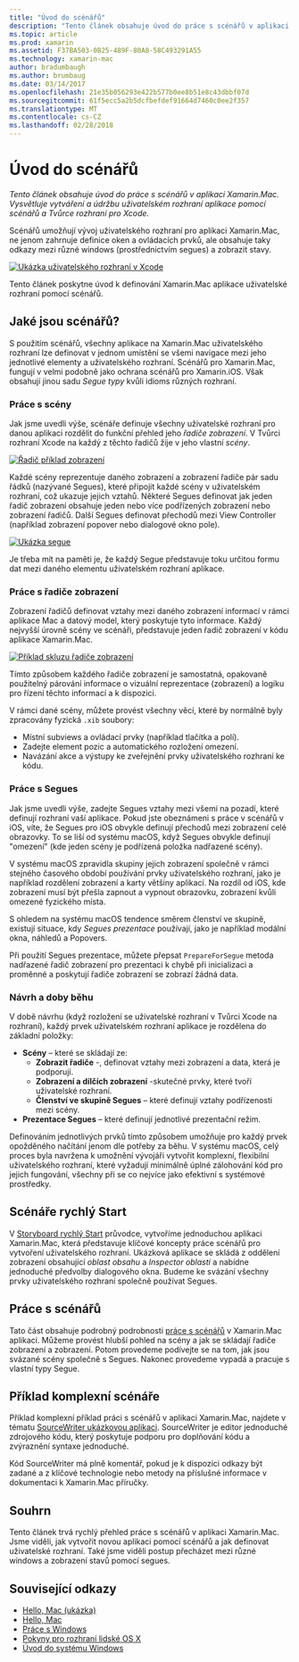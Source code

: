 ```yaml
---
title: "Úvod do scénářů"
description: "Tento článek obsahuje úvod do práce s scénářů v aplikaci Xamarin.Mac. Vysvětluje vytváření a údržbu uživatelském rozhraní aplikace pomocí scénářů a Tvůrce rozhraní pro Xcode."
ms.topic: article
ms.prod: xamarin
ms.assetid: F37BA503-0B25-489F-80A8-58C493291A55
ms.technology: xamarin-mac
author: bradumbaugh
ms.author: brumbaug
ms.date: 03/14/2017
ms.openlocfilehash: 21e35b056293e422b577b0ee8b51e8c43dbbf07d
ms.sourcegitcommit: 61f5ecc5a2b5dcfbefdef91664d7460c0ee2f357
ms.translationtype: MT
ms.contentlocale: cs-CZ
ms.lasthandoff: 02/28/2018
---
```

# <a name="introduction-to-storyboards"></a>Úvod do scénářů

_Tento článek obsahuje úvod do práce s scénářů v aplikaci Xamarin.Mac. Vysvětluje vytváření a údržbu uživatelském rozhraní aplikace pomocí scénářů a Tvůrce rozhraní pro Xcode._

Scénářů umožňují vývoj uživatelského rozhraní pro aplikaci Xamarin.Mac, ne jenom zahrnuje definice oken a ovládacích prvků, ale obsahuje taky odkazy mezi různé windows (prostřednictvím segues) a zobrazit stavy.

[ ![](images/intro01.png "Ukázka uživatelského rozhraní v Xcode")](images/intro01.png)

Tento článek poskytne úvod k definování Xamarin.Mac aplikace uživatelské rozhraní pomocí scénářů.

<a name="What-are-Storyboards" />

## <a name="what-are-storyboards"></a>Jaké jsou scénářů?

S použitím scénářů, všechny aplikace na Xamarin.Mac uživatelského rozhraní lze definovat v jednom umístění se všemi navigace mezi jeho jednotlivé elementy a uživatelského rozhraní. Scénářů pro Xamarin.Mac, fungují v velmi podobně jako ochrana scénářů pro Xamarin.iOS. Však obsahují jinou sadu _Segue typy_ kvůli idioms různých rozhraní.

<a name="Working-with-Scenes" />

### <a name="working-with-scenes"></a>Práce s scény

Jak jsme uvedli výše, scénáře definuje všechny uživatelské rozhraní pro danou aplikaci rozdělit do funkční přehled jeho _řadiče zobrazení_. V Tvůrci rozhraní Xcode na každý z těchto řadičů žije v jeho vlastní _scény_.

[ ![](images/intro02.png "Řadič příklad zobrazení")](images/intro02.png)

Každé scény reprezentuje daného zobrazení a zobrazení řadiče pár sadu řádků (nazývané Segues), které připojit každé scény v uživatelském rozhraní, což ukazuje jejich vztahů. Některé Segues definovat jak jeden řadič zobrazení obsahuje jeden nebo více podřízených zobrazení nebo zobrazení řadičů. Další Segues definovat přechodů mezi View Controller (například zobrazení popover nebo dialogové okno pole). 

[ ![](images/intro03.png "Ukázka segue")](images/intro03.png)

Je třeba mít na paměti je, že každý Segue představuje toku určitou formu dat mezi daného elementu uživatelském rozhraní aplikace.

<a name="Working-with-View-Controllers" />

### <a name="working-with-view-controllers"></a>Práce s řadiče zobrazení

Zobrazení řadičů definovat vztahy mezi daného zobrazení informací v rámci aplikace Mac a datový model, který poskytuje tyto informace. Každý nejvyšší úrovně scény ve scénáři, představuje jeden řadič zobrazení v kódu aplikace Xamarin.Mac.

[ ![](images/intro04.png "Příklad skluzu řadiče zobrazení")](images/intro04.png)

Tímto způsobem každého řadiče zobrazení je samostatná, opakovaně použitelný párování informace o vizuální reprezentace (zobrazení) a logiku pro řízení těchto informací a k dispozici.

V rámci dané scény, můžete provést všechny věcí, které by normálně byly zpracovány fyzická `.xib` soubory: 

 - Místní subviews a ovládací prvky (například tlačítka a polí).
 - Zadejte element pozic a automatického rozložení omezení.
 - Navázání akce a výstupy ke zveřejnění prvky uživatelského rozhraní ke kódu.

<a name="Working-with-Segues" />

### <a name="working-with-segues"></a>Práce s Segues

Jak jsme uvedli výše, zadejte Segues vztahy mezi všemi na pozadí, které definují rozhraní vaší aplikace. Pokud jste obeznámeni s práce v scénářů v iOS, víte, že Segues pro iOS obvykle definují přechodů mezi zobrazení celé obrazovky. To se liší od systému macOS, když Segues obvykle definují "omezení" (kde jeden scény je podřízená položka nadřazené scény).

V systému macOS zpravidla skupiny jejich zobrazení společně v rámci stejného časového období používání prvky uživatelského rozhraní, jako je například rozdělení zobrazení a karty většiny aplikací. Na rozdíl od iOS, kde zobrazení musí být přešla zapnout a vypnout obrazovku, zobrazení kvůli omezené fyzického místa.

S ohledem na systému macOS tendence směrem členství ve skupině, existují situace, kdy _Segues prezentace_ používají, jako je například modální okna, náhledů a Popovers.

Při použití Segues prezentace, můžete přepsat `PrepareForSegue` metoda nadřazené řadič zobrazení pro prezentaci k chybě při inicializaci a proměnné a poskytují řadiče zobrazení se zobrazí žádná data.

<a name="Design-and-Run-Times" />

### <a name="design-and-run-times"></a>Návrh a doby běhu

V době návrhu (když rozložení se uživatelské rozhraní v Tvůrci Xcode na rozhraní), každý prvek uživatelském rozhraní aplikace je rozdělena do základní položky:

- **Scény** – které se skládají ze:
    - **Zobrazit řadiče** -, definovat vztahy mezi zobrazení a data, která je podporují.
    - **Zobrazení a dílčích zobrazení** -skutečné prvky, které tvoří uživatelské rozhraní.
    - **Členství ve skupině Segues** – které definují vztahy podřízenosti mezi scény.
- **Prezentace Segues** – které definují jednotlivé prezentační režim. 

Definováním jednotlivých prvků tímto způsobem umožňuje pro každý prvek opožděného načítání jenom dle potřeby za běhu. V systému macOS, celý proces byla navržena k umožnění vývojáři vytvořit komplexní, flexibilní uživatelského rozhraní, které vyžadují minimálně úplné zálohování kód pro jejich fungování, všechny při se co nejvíce jako efektivní s systémové prostředky.

<a name="Storyboard-Quick-Start" />

## <a name="storyboard-quick-start"></a>Scénáře rychlý Start

V [Storyboard rychlý Start](~/mac/platform/storyboards/quickstart.md) průvodce, vytvoříme jednoduchou aplikaci Xamarin.Mac, která představuje klíčové koncepty práce scénářů pro vytvoření uživatelského rozhraní. Ukázková aplikace se skládá z oddělení zobrazení obsahující _oblast obsahu_ a _Inspector oblasti_ a nabídne jednoduché předvolby dialogového okna. Budeme ke svázání všechny prvky uživatelského rozhraní společně používat Segues.

<a name="Working-with-Storyboards" />

## <a name="working-with-storyboards"></a>Práce s scénářů

Tato část obsahuje podrobný podrobnosti [práce s scénářů](~/mac/platform/storyboards/indepth.md) v Xamarin.Mac aplikaci. Můžeme provést hlubší pohled na scény a jak se skládají řadiče zobrazení a zobrazení. Potom provedeme podívejte se na tom, jak jsou svázané scény společně s Segues. Nakonec provedeme vypadá a pracuje s vlastní typy Segue. 

<a name="Complex-Storyboard-Example" />

## <a name="complex-storyboard-example"></a>Příklad komplexní scénáře

Příklad komplexní příklad práci s scénářů v aplikaci Xamarin.Mac, najdete v tématu [SourceWriter ukázkovou aplikaci](https://developer.xamarin.com/samples/mac/SourceWriter/). SourceWriter je editor jednoduché zdrojového kódu, který poskytuje podporu pro doplňování kódu a zvýraznění syntaxe jednoduché.

Kód SourceWriter má plně komentář, pokud je k dispozici odkazy být zadané a z klíčové technologie nebo metody na příslušné informace v dokumentaci k Xamarin.Mac příručky.

<a name="Summary" />

## <a name="summary"></a>Souhrn

Tento článek trvá rychlý přehled práce s scénářů v aplikaci Xamarin.Mac. Jsme viděli, jak vytvořit novou aplikaci pomocí scénářů a jak definovat uživatelské rozhraní. Také jsme viděli postup přecházet mezi různé windows a zobrazení stavů pomocí segues.


## <a name="related-links"></a>Související odkazy

- [Hello, Mac (ukázka)](https://developer.xamarin.com/samples/mac/Hello_Mac/)
- [Hello, Mac](~/mac/get-started/hello-mac.md)
- [Práce s Windows](~/mac/user-interface/window.md)
- [Pokyny pro rozhraní lidské OS X](https://developer.apple.com/library/mac/documentation/UserExperience/Conceptual/OSXHIGuidelines/)
- [Úvod do systému Windows](https://developer.apple.com/library/mac/documentation/Cocoa/Conceptual/WinPanel/Introduction.html#//apple_ref/doc/uid/10000031-SW1)
